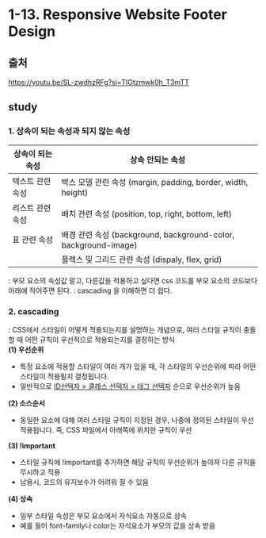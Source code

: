# 1-13. Responsive Website Footer Design

## 출처

https://youtu.be/SL-zwdhzRFg?si=TIGtzmwk0h_T3mTT

## study

### 1. 상속이 되는 속성과 되지 않는 속성

| 상속이 되는 속성 | 상속 안되는 속성                                                |
| ---------------- | --------------------------------------------------------------- |
| 텍스트 관련 속성 | 박스 모델 관련 속성 (margin, padding, border, width, height)    |
| 리스트 관련 속성 | 배치 관련 속성 (position, top, right, bottom, left)             |
| 표 관련 속성     | 배경 관련 속성 (background, background-color, background-image) |
|                  | 플렉스 및 그리드 관련 속성 (dispaly, flex, grid)                |

: 부모 요소의 속성값 말고, 다른값을 적용하고 싶다면 css 코드를 부모 요소의 코드보다 아래에 적어주면 된다.
: cascading 을 이해하면 더 쉽다.

### 2. cascading

: CSS에서 스타일이 어떻게 적용되는지를 설명하는 개념으로, 여러 스타일 규칙이 충돌할 때 어떤 규칙이 우선적으로 적용되는지를 결정하는 방식  
**(1) 우선순위**

- 특정 요소에 적용할 스타일이 여러 개가 있을 때, 각 스타일의 우선순위에 따라 어떤 스타일이 적용될지 결정됩니다.
- 일반적으로 <u>ID선택자 > 클래스 선택자 > 태그 선택자</u> 순으로 우선순위가 높음

**(2) 소스순서**

- 동일한 요소에 대해 여러 스타일 규칙이 지정된 경우, 나중에 정의된 스타일이 우선 적용됩니다. 즉, CSS 파일에서 아래쪽에 위치한 규칙이 우선

**(3) !important**

- 스타일 규칙에 !important를 추가하면 해당 규칙의 우선순위가 높아져 다른 규칙을 무시하고 적용
- 남용시, 코드의 유지보수가 어려워 질 수 있음

**(4) 상속**

- 일부 스타일 속성은 부모 요소에서 자식요소 자동으로 상속
- 예를 들어 font-family나 color는 자식요소가 부모의 값을 상속 받음
